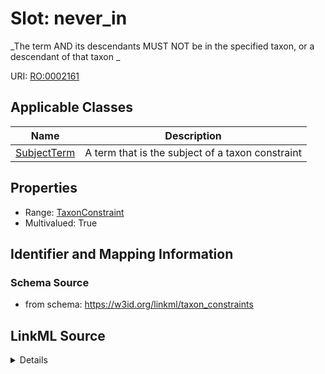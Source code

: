 # Slot: never_in
_The term AND its descendants MUST NOT be in the specified taxon, or a descendant of that taxon
_


URI: [RO:0002161](http://purl.obolibrary.org/obo/RO_0002161)



<!-- no inheritance hierarchy -->




## Applicable Classes

| Name | Description |
| --- | --- |
[SubjectTerm](SubjectTerm.md) | A term that is the subject of a taxon constraint






## Properties

* Range: [TaxonConstraint](TaxonConstraint.md)
* Multivalued: True








## Identifier and Mapping Information







### Schema Source


* from schema: https://w3id.org/linkml/taxon_constraints




## LinkML Source

<details>
```yaml
name: never_in
description: 'The term AND its descendants MUST NOT be in the specified taxon, or
  a descendant of that taxon

  '
from_schema: https://w3id.org/linkml/taxon_constraints
rank: 1000
slot_uri: RO:0002161
multivalued: true
alias: never_in
owner: SubjectTerm
domain_of:
- SubjectTerm
range: TaxonConstraint

```
</details>